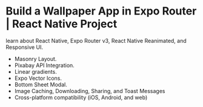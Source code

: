 # Build a Wallpaper App in Expo Router | React Native Project 

learn about React Native, Expo Router v3, React Native Reanimated, and Responsive UI.
- Masonry Layout.
- Pixabay API Integration.
- Linear gradients.
- Expo Vector Icons.
- Bottom Sheet Modal.
- Image Caching, Downloading, Sharing, and Toast Messages
- Cross-platform compatibility (iOS, Android, and web)

